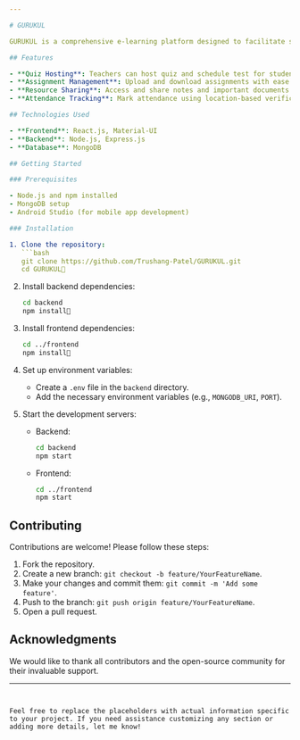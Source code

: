 ```yaml
---

# GURUKUL

GURUKUL is a comprehensive e-learning platform designed to facilitate seamless interaction between educators and learners. It offers features such as Quiz hosting, assignment uploads, note sharing, attendance tracking, and a forum for student discussions.

## Features

- **Quiz Hosting**: Teachers can host quiz and schedule test for students.
- **Assignment Management**: Upload and download assignments with ease.
- **Resource Sharing**: Access and share notes and important documents.
- **Attendance Tracking**: Mark attendance using location-based verification or PIN codes for online sessions.

## Technologies Used

- **Frontend**: React.js, Material-UI
- **Backend**: Node.js, Express.js
- **Database**: MongoDB

## Getting Started

### Prerequisites

- Node.js and npm installed
- MongoDB setup
- Android Studio (for mobile app development)

### Installation

1. Clone the repository:
   ```bash
   git clone https://github.com/Trushang-Patel/GURUKUL.git
   cd GURUKUL
   ```

2. Install backend dependencies:
   ```bash
   cd backend
   npm install
   ```

3. Install frontend dependencies:
   ```bash
   cd ../frontend
   npm install
   ```

4. Set up environment variables:
   - Create a `.env` file in the `backend` directory.
   - Add the necessary environment variables (e.g., `MONGODB_URI`, `PORT`).
5. Start the development servers:
   - Backend:
     ```bash
     cd backend
     npm start
     ```
   - Frontend:
     ```bash
     cd ../frontend
     npm start
     ```

## Contributing

Contributions are welcome! Please follow these steps:

1. Fork the repository.
2. Create a new branch: `git checkout -b feature/YourFeatureName`.
3. Make your changes and commit them: `git commit -m 'Add some feature'`.
4. Push to the branch: `git push origin feature/YourFeatureName`.
5. Open a pull request.

## Acknowledgments

We would like to thank all contributors and the open-source community for their invaluable support.

---
```


Feel free to replace the placeholders with actual information specific to your project. If you need assistance customizing any section or adding more details, let me know! 
